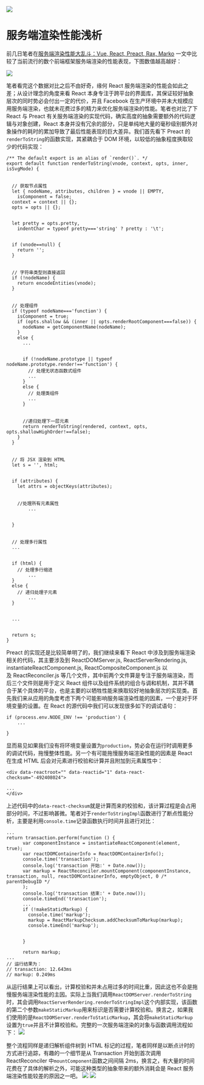 
[![](https://parg.co/UbM)](https://parg.co/bWg)



# 服务端渲染性能浅析



前几日笔者在[服务端渲染性能大乱斗：Vue, React, Preact, Rax, Marko](https://zhuanlan.zhihu.com/p/25003814) 一文中比较了当前流行的数个前端框架服务端渲染的性能表现，下图数值越高越好：


![](https://coding.net/u/hoteam/p/Cache/git/raw/master/2017/2/1/QQ20170205-0111.png)


笔者看完这个数据对比之后不由好奇，缘何 React 服务端渲染的性能会如此之差；从设计理念的角度来看 React 本身专注于跨平台的界面库，其保证较好抽象层次的同时势必会付出一定的代价，并且 Facebook 在生产环境中并未大规模应用服务端渲染，也就未花费过多的精力来优化服务端渲染的性能。笔者也对比了下 React 与 Preact 有关服务端渲染的实现代码，确实高度的抽象需要额外的代码逻辑与对象创建，React 本身并没有冗余的部分，只是单纯地大量的毫秒级别额外对象操作的耗时的累加导致了最后性能表现的巨大差异。我们首先看下 Preact 的`renderToString`的函数实现，其紧耦合于 DOM 环境，以较低的抽象程度换取较少的代码实现：
```
/** The default export is an alias of `render()`. */
export default function renderToString(vnode, context, opts, inner, isSvgMode) {


  // 获取节点属性
  let { nodeName, attributes, children } = vnode || EMPTY,
    isComponent = false;
  context = context || {};
  opts = opts || {};


  let pretty = opts.pretty,
    indentChar = typeof pretty==='string' ? pretty : '\t';


  if (vnode==null) {
    return '';
  }


  // 字符串类型则直接返回
  if (!nodeName) {
    return encodeEntities(vnode);
  }


  // 处理组件
  if (typeof nodeName==='function') {
    isComponent = true;
    if (opts.shallow && (inner || opts.renderRootComponent===false)) {
      nodeName = getComponentName(nodeName);
    }
    else {
      ...


      if (!nodeName.prototype || typeof nodeName.prototype.render!=='function') {
        // 处理无状态函数式组件
        ...
      }
      else {
        // 处理类组件
        ...
      }


      //递归处理下一层元素
      return renderToString(rendered, context, opts, opts.shallowHighOrder!==false);
    }
  }


  // 将 JSX 渲染到 HTML
  let s = '', html;


  if (attributes) {
    let attrs = objectKeys(attributes);


    //处理所有元素属性
		...


  }


  // 处理多行属性
  ...


  if (html) {
    // 处理多行缩进
		...
  }
  else {
    // 递归处理子元素
		...
  }


  ...


  return s;
}
```
Preact 的实现还是比较简单明了的，我们继续来看下 React 中涉及到服务端渲染相关的代码，其主要涉及到 ReactDOMServer.js, ReactServerRendering.js, instantiateReactComponent.js, ReactCompositeComponent.js 以及 ReactReconciler.js 等几个文件，其中前两个文件算是专注于服务端渲染，而后三个文件则是用于定义 React 组件以及组件系统的组合与调和机制，其并不耦合于某个具体的平台，也是主要的以牺牲性能来换取较好地抽象层次的实现类。首先我们来从应用的角度考虑下两个可能影响服务端渲染性能的因素，一个是对于环境变量的设置。在 React 的源代码中我们可以发现很多如下的调试语句：
```
if (process.env.NODE_ENV !== 'production') {
    ...

}

```
显而易见如果我们没有将环境变量设置为`production`，势必会在运行时调用更多的调试代码，拖慢整体性能。另一个有可能拖慢服务端渲染性能的因素是 React 在生成 HTML 后会对元素进行校验和计算并且附加到元素属性中：
```
<div data-reactroot="" data-reactid="1" data-react-checksum="-492408024">

...
</div>
```
上述代码中的`data-react-checksum`就是计算而来的校验和，该计算过程是会占用部分时间，不过影响甚微。笔者对于`renderToStringImpl`函数进行了断点性能分析，主要是利用`console.time`记录函数执行时间并且进行对比：
```
...
return transaction.perform(function () {
      var componentInstance = instantiateReactComponent(element, true);
      var reactDOMContainerInfo = ReactDOMContainerInfo();
      console.time('transaction');
      console.log('transaction 开始:' + Date.now());
      var markup = ReactReconciler.mountComponent(componentInstance, transaction, null, reactDOMContainerInfo, emptyObject, 0 /* parentDebugID */
      );
      console.log('transaction 结束:' + Date.now());
      console.timeEnd('transaction');
      ...
      if (!makeStaticMarkup) {
        console.time('markup');
        markup = ReactMarkupChecksum.addChecksumToMarkup(markup);
        console.timeEnd('markup');


      }

      return markup;
...
// 运行结果为：
// transaction: 12.643ms
// markup: 0.249ms
```
从运行结果上可以看出，计算校验和并未占用过多的时间比重，因此这也不会是拖慢服务端渲染性能的主因。实际上当我们调用`ReactDOMServer.renderToString`时，其会调用`ReactServerRendering.renderToStringImpl`这个内部实现，该函数的第二个参数`makeStaticMarkup`用来标识是否需要计算校验和。换言之，如果我们使用的是`ReactDOMServer.renderToStaticMarkup`，其会将`makeStaticMarkup`设置为`true`并且不计算校验和。完整的一次服务端渲染的对象与函数调用流程如下：
![](https://coding.net/u/hoteam/p/Cache/git/raw/master/2017/2/1/renderToString.png)


整个流程同样是递归解析组件树到 HTML 标记的过程，笔者同样是以断点计时的方式进行追踪，有趣的一个细节是从 Transaction 开始到首次调用ReactReconciler 中`mountComponent`函数之间间隔 2ms，换言之，有大量的时间花费在了具体的解析之外，可能这种类型的抽象带来的额外消耗会是 React 服务端渲染性能较差的原因之一吧。
![](https://coding.net/u/hoteam/p/Cache/git/raw/master/2017/2/1/QQ20170206-0react.png)
![](https://coding.net/u/hoteam/p/Cache/git/raw/master/2017/2/1/QQ20170206-0preact.png)

